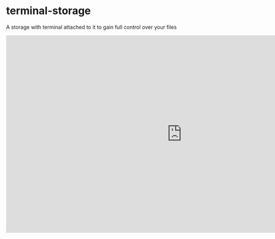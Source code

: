 # terminal-storage
A storage with terminal attached to it to gain full control over your files

<iframe width="956" height="538" src="https://www.youtube.com/embed/ujVNpTSu51A" title="YouTube video player" frameborder="0" allow="accelerometer; autoplay; clipboard-write; encrypted-media; gyroscope; picture-in-picture" allowfullscreen></iframe>
